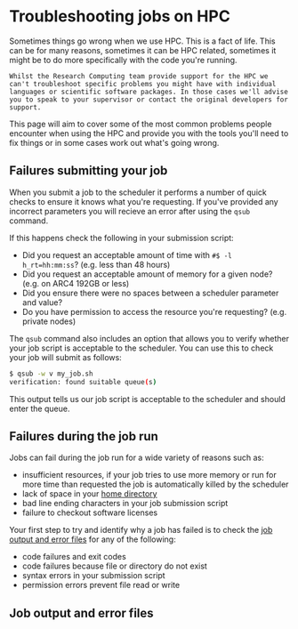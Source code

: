 # Troubleshooting jobs on HPC

Sometimes things go wrong when we use HPC. This is a fact of life. This can be for many reasons, sometimes it can be HPC related, sometimes it might be to do more specifically with the code you're running.

```{note}
Whilst the Research Computing team provide support for the HPC we can't troubleshoot specific problems you might have with individual languages or scientific software packages. In those cases we'll advise you to speak to your supervisor or contact the original developers for support.
```

This page will aim to cover some of the most common problems people encounter when using the HPC and provide you with the tools you'll need to fix things or in some cases work out what's going wrong.

## Failures submitting your job

When you submit a job to the scheduler it performs a number of quick checks to ensure it knows what you're requesting. If you've provided any incorrect parameters you will recieve an error after using the `qsub` command.

If this happens check the following in your submission script:

- Did you request an acceptable amount of time with `#$ -l h_rt=hh:mm:ss`? (e.g. less than 48 hours)
- Did you request an acceptable amount of memory for a given node? (e.g. on ARC4 192GB or less)
- Did you ensure there were no spaces between a scheduler parameter and value?
- Do you have permission to access the resource you're requesting? (e.g. private nodes)

The `qsub` command also includes an option that allows you to verify whether your job script is acceptable to the scheduler. You can use this to check your job will submit as follows:

```bash
$ qsub -w v my_job.sh
verification: found suitable queue(s)
```

This output tells us our job script is acceptable to the scheduler and should enter the queue.

## Failures during the job run

Jobs can fail during the job run for a wide variety of reasons such as:

- insufficient resources, if your job tries to use more memory or run for more time than requested the job is automatically killed by the scheduler
- lack of space in your [home directory](./nobackup#home-directory)
- bad line ending characters in your job submission script
- failure to checkout software licenses

Your first step to try and identify why a job has failed is to check the [job output and error files](./batchjob#job-output) for any of the following:

- code failures and exit codes
- code failures because file or directory do not exist
- syntax errors in your submission script
- permission errors prevent file read or write

## Job output and error files

